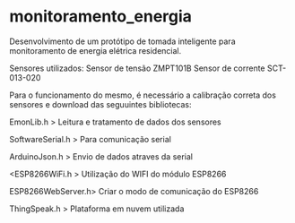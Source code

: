 # monitoramento_energia

Desenvolvimento de um protótipo de tomada inteligente para monitoramento de energia elétrica residencial.

Sensores utilizados: 
Sensor de tensão ZMPT101B
Sensor de corrente SCT-013-020

Para o funcionamento do mesmo, é necessário a calibração correta dos sensores e download das seguuintes bibliotecas:


EmonLib.h > Leitura e tratamento de dados dos sensores

SoftwareSerial.h > Para comunicação serial

ArduinoJson.h > Envio de dados atraves da serial

<ESP8266WiFi.h > Utilização do WIFI do módulo ESP8266

ESP8266WebServer.h> Criar o modo de comunicação do ESP8266

ThingSpeak.h > Plataforma em nuvem utilizada
